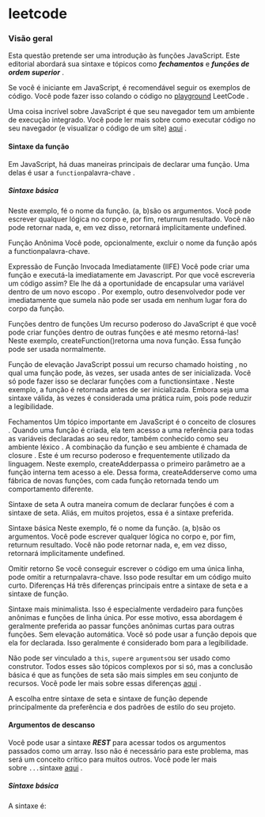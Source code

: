 # leetcode

### Visão geral

Esta questão pretende ser uma introdução às funções JavaScript. Este editorial abordará sua sintaxe e tópicos como _**fechamentos**_ e _**funções de ordem superior**_ .

Se você é iniciante em JavaScript, é recomendável seguir os exemplos de código. Você pode fazer isso colando o código no [playground](https://leetcode.com/playground/) LeetCode .

Uma coisa incrível sobre JavaScript é que seu navegador tem um ambiente de execução integrado. Você pode ler mais sobre como executar código no seu navegador (e visualizar o código de um site) [aqui](https://developer.mozilla.org/en-US/docs/Learn/Common_questions/Tools_and_setup/What_are_browser_developer_tools) .

#### Sintaxe da função

Em JavaScript, há duas maneiras principais de declarar uma função. Uma delas é usar a `function`palavra-chave .

##### Sintaxe básica
Neste exemplo, fé o nome da função. (a, b)são os argumentos. Você pode escrever qualquer lógica no corpo e, por fim, returnum resultado. Você não pode retornar nada, e, em vez disso, retornará implicitamente undefined.

Função Anônima
Você pode, opcionalmente, excluir o nome da função após a functionpalavra-chave.

Expressão de Função Invocada Imediatamente (IIFE)
Você pode criar uma função e executá-la imediatamente em Javascript.
Por que você escreveria um código assim? Ele lhe dá a oportunidade de encapsular uma variável dentro de um novo escopo . Por exemplo, outro desenvolvedor pode ver imediatamente que sumela não pode ser usada em nenhum lugar fora do corpo da função.

Funções dentro de funções
Um recurso poderoso do JavaScript é que você pode criar funções dentro de outras funções e até mesmo retorná-las!
Neste exemplo, createFunction()retorna uma nova função. Essa função pode ser usada normalmente.

Função de elevação
JavaScript possui um recurso chamado hoisting , no qual uma função pode, às vezes, ser usada antes de ser inicializada. Você só pode fazer isso se declarar funções com a functionsintaxe .
Neste exemplo, a função é retornada antes de ser inicializada. Embora seja uma sintaxe válida, às vezes é considerada uma prática ruim, pois pode reduzir a legibilidade.

Fechamentos
Um tópico importante em JavaScript é o conceito de closures . Quando uma função é criada, ela tem acesso a uma referência para todas as variáveis ​​declaradas ao seu redor, também conhecido como seu ambiente léxico . A combinação da função e seu ambiente é chamada de closure . Este é um recurso poderoso e frequentemente utilizado da linguagem.
Neste exemplo, createAdderpassa o primeiro parâmetro ae a função interna tem acesso a ele. Dessa forma, createAdderserve como uma fábrica de novas funções, com cada função retornada tendo um comportamento diferente.

Sintaxe de seta
A outra maneira comum de declarar funções é com a sintaxe de seta. Aliás, em muitos projetos, essa é a sintaxe preferida.

Sintaxe básica
Neste exemplo, fé o nome da função. (a, b)são os argumentos. Você pode escrever qualquer lógica no corpo e, por fim, returnum resultado. Você não pode retornar nada, e, em vez disso, retornará implicitamente undefined.

Omitir retorno
Se você conseguir escrever o código em uma única linha, pode omitir a returnpalavra-chave. Isso pode resultar em um código muito curto.
Diferenças
Há três diferenças principais entre a sintaxe de seta e a sintaxe de função.

Sintaxe mais minimalista. Isso é especialmente verdadeiro para funções anônimas e funções de linha única. Por esse motivo, essa abordagem é geralmente preferida ao passar funções anônimas curtas para outras funções.
Sem elevação automática. Você só pode usar a função depois que ela for declarada. Isso geralmente é considerado bom para a legibilidade.


Não pode ser vinculado a `this`, `super`e `arguments`ou ser usado como construtor. Todos esses são tópicos complexos por si só, mas a conclusão básica é que as funções de seta são mais simples em seu conjunto de recursos. Você pode ler mais sobre essas diferenças [aqui](https://developer.mozilla.org/en-US/docs/Web/JavaScript/Reference/Functions/Arrow_functions) .




A escolha entre sintaxe de seta e sintaxe de função depende principalmente da preferência e dos padrões de estilo do seu projeto.

#### Argumentos de descanso

Você pode usar a sintaxe _**REST**_ para acessar todos os argumentos passados ​​como um array. Isso não é necessário para este problema, mas será um conceito crítico para muitos outros. Você pode ler mais sobre `...`sintaxe [aqui](https://developer.mozilla.org/en-US/docs/Web/JavaScript/Reference/Operators/Spread_syntax) .

##### Sintaxe básica

A sintaxe é:




